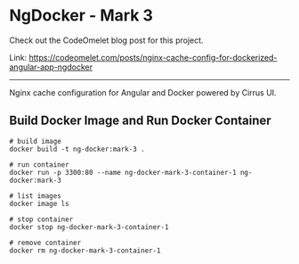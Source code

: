 # NgDocker - Mark 3

Check out the CodeOmelet blog post for this project.

Link: https://codeomelet.com/posts/nginx-cache-config-for-dockerized-angular-app-ngdocker
___

Nginx cache configuration for Angular and Docker powered by Cirrus UI.

## Build Docker Image and Run Docker Container

```
# build image
docker build -t ng-docker:mark-3 .

# run container
docker run -p 3300:80 --name ng-docker-mark-3-container-1 ng-docker:mark-3

# list images
docker image ls

# stop container
docker stop ng-docker-mark-3-container-1

# remove container
docker rm ng-docker-mark-3-container-1
```